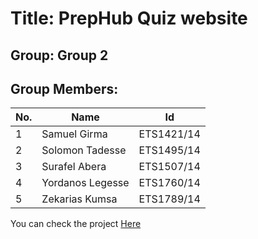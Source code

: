 # Title: PrepHub Quiz website 

## Group: Group 2 

## Group Members:

|No.       | Name               | Id          |
| -------- | ------------------ | ----------- |
| 1        | Samuel Girma       | ETS1421/14  |
| 2        | Solomon Tadesse    | ETS1495/14  |
| 3        | Surafel Abera      | ETS1507/14  |
| 4        | Yordanos Legesse   | ETS1760/14  |
| 5        | Zekarias Kumsa     | ETS1789/14  |


You can check the project [Here](https://yordil.github.io/IP-1-project/)
